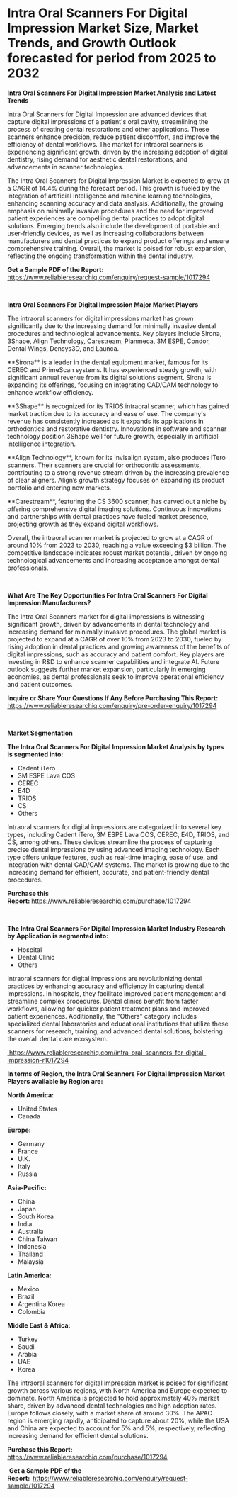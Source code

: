 <p><h1>Intra Oral Scanners For Digital Impression Market Size, Market Trends, and Growth Outlook forecasted for period from 2025 to 2032</h1></p><p><strong>Intra Oral Scanners For Digital Impression Market Analysis and Latest Trends</strong></p>
<p><p>Intra Oral Scanners for Digital Impression are advanced devices that capture digital impressions of a patient's oral cavity, streamlining the process of creating dental restorations and other applications. These scanners enhance precision, reduce patient discomfort, and improve the efficiency of dental workflows. The market for intraoral scanners is experiencing significant growth, driven by the increasing adoption of digital dentistry, rising demand for aesthetic dental restorations, and advancements in scanner technologies.</p><p>The Intra Oral Scanners for Digital Impression Market is expected to grow at a CAGR of 14.4% during the forecast period. This growth is fueled by the integration of artificial intelligence and machine learning technologies, enhancing scanning accuracy and data analysis. Additionally, the growing emphasis on minimally invasive procedures and the need for improved patient experiences are compelling dental practices to adopt digital solutions. Emerging trends also include the development of portable and user-friendly devices, as well as increasing collaborations between manufacturers and dental practices to expand product offerings and ensure comprehensive training. Overall, the market is poised for robust expansion, reflecting the ongoing transformation within the dental industry.</p></p>
<p><strong>Get a Sample PDF of the Report:&nbsp;</strong> <a href="https://www.reliableresearchiq.com/enquiry/request-sample/1017294?utm_campaign=3069&utm_medium=2&utm_source=Github&utm_content=ia&utm_term=13042025&utm_id=intra-oral-scanners-for-digital-impression">https://www.reliableresearchiq.com/enquiry/request-sample/1017294</a></p>
<p>&nbsp;</p>
<p><strong>Intra Oral Scanners For Digital Impression Major Market Players</strong></p>
<p><p>The intraoral scanners for digital impressions market has grown significantly due to the increasing demand for minimally invasive dental procedures and technological advancements. Key players include Sirona, 3Shape, Align Technology, Carestream, Planmeca, 3M ESPE, Condor, Dental Wings, Densys3D, and Launca.</p><p>**Sirona** is a leader in the dental equipment market, famous for its CEREC and PrimeScan systems. It has experienced steady growth, with significant annual revenue from its digital solutions segment. Sirona is expanding its offerings, focusing on integrating CAD/CAM technology to enhance workflow efficiency.</p><p>**3Shape** is recognized for its TRIOS intraoral scanner, which has gained market traction due to its accuracy and ease of use. The company's revenue has consistently increased as it expands its applications in orthodontics and restorative dentistry. Innovations in software and scanner technology position 3Shape well for future growth, especially in artificial intelligence integration.</p><p>**Align Technology**, known for its Invisalign system, also produces iTero scanners. Their scanners are crucial for orthodontic assessments, contributing to a strong revenue stream driven by the increasing prevalence of clear aligners. Align’s growth strategy focuses on expanding its product portfolio and entering new markets.</p><p>**Carestream**, featuring the CS 3600 scanner, has carved out a niche by offering comprehensive digital imaging solutions. Continuous innovations and partnerships with dental practices have fueled market presence, projecting growth as they expand digital workflows.</p><p>Overall, the intraoral scanner market is projected to grow at a CAGR of around 10% from 2023 to 2030, reaching a value exceeding $3 billion. The competitive landscape indicates robust market potential, driven by ongoing technological advancements and increasing acceptance amongst dental professionals.</p></p>
<p>&nbsp;</p>
<p><strong>What Are The Key Opportunities For Intra Oral Scanners For Digital Impression Manufacturers?</strong></p>
<p><p>The Intra Oral Scanners market for digital impressions is witnessing significant growth, driven by advancements in dental technology and increasing demand for minimally invasive procedures. The global market is projected to expand at a CAGR of over 10% from 2023 to 2030, fueled by rising adoption in dental practices and growing awareness of the benefits of digital impressions, such as accuracy and patient comfort. Key players are investing in R&D to enhance scanner capabilities and integrate AI. Future outlook suggests further market expansion, particularly in emerging economies, as dental professionals seek to improve operational efficiency and patient outcomes.</p></p>
<p><strong>Inquire or Share Your Questions If Any Before Purchasing This Report:</strong> <a href="https://www.reliableresearchiq.com/enquiry/pre-order-enquiry/1017294?utm_campaign=3069&utm_medium=2&utm_source=Github&utm_content=ia&utm_term=13042025&utm_id=intra-oral-scanners-for-digital-impression">https://www.reliableresearchiq.com/enquiry/pre-order-enquiry/1017294</a></p>
<p>&nbsp;</p>
<p><strong>Market Segmentation</strong></p>
<p><strong>The Intra Oral Scanners For Digital Impression Market Analysis by types is segmented into:</strong></p>
<p><ul><li>Cadent iTero</li><li>3M ESPE Lava COS</li><li>CEREC</li><li>E4D</li><li>TRIOS</li><li>CS</li><li>Others</li></ul></p>
<p><p>Intraoral scanners for digital impressions are categorized into several key types, including Cadent iTero, 3M ESPE Lava COS, CEREC, E4D, TRIOS, and CS, among others. These devices streamline the process of capturing precise dental impressions by using advanced imaging technology. Each type offers unique features, such as real-time imaging, ease of use, and integration with dental CAD/CAM systems. The market is growing due to the increasing demand for efficient, accurate, and patient-friendly dental procedures.</p></p>
<p><strong>Purchase this Report:&nbsp;</strong><a href="https://www.reliableresearchiq.com/purchase/1017294?utm_campaign=3069&utm_medium=2&utm_source=Github&utm_content=ia&utm_term=13042025&utm_id=intra-oral-scanners-for-digital-impression">https://www.reliableresearchiq.com/purchase/1017294</a></p>
<p>&nbsp;</p>
<p><strong>The Intra Oral Scanners For Digital Impression Market Industry Research by Application is segmented into:</strong></p>
<p><ul><li>Hospital</li><li>Dental Clinic</li><li>Others</li></ul></p>
<p><p>Intraoral scanners for digital impressions are revolutionizing dental practices by enhancing accuracy and efficiency in capturing dental impressions. In hospitals, they facilitate improved patient management and streamline complex procedures. Dental clinics benefit from faster workflows, allowing for quicker patient treatment plans and improved patient experiences. Additionally, the "Others" category includes specialized dental laboratories and educational institutions that utilize these scanners for research, training, and advanced dental solutions, bolstering the overall dental care ecosystem.</p></p>
<p><a href="https://www.reliableresearchiq.com/intra-oral-scanners-for-digital-impression-r1017294?utm_campaign=3069&utm_medium=2&utm_source=Github&utm_content=ia&utm_term=13042025&utm_id=intra-oral-scanners-for-digital-impression">&nbsp;https://www.reliableresearchiq.com/intra-oral-scanners-for-digital-impression-r1017294</a></p>
<p><strong>In terms of Region, the Intra Oral Scanners For Digital Impression Market Players available by Region are:</strong></p>
<p>
    <p> <strong> North America: </strong>
        <ul>
            <li>United States</li>
            <li>Canada</li>
        </ul>
        </p> 
    <p> <strong> Europe: </strong>
        <ul>
            <li>Germany</li>
            <li>France</li>
            <li>U.K.</li>
            <li>Italy</li>
            <li>Russia</li>
        </ul>
        </p> 
    <p> <strong> Asia-Pacific: </strong>
        <ul>
            <li>China</li>
            <li>Japan</li>
            <li>South Korea</li>
            <li>India</li>
            <li>Australia</li>
            <li>China Taiwan</li>
            <li>Indonesia</li>
            <li>Thailand</li>
            <li>Malaysia</li>
        </ul>
        </p> 
    <p> <strong> Latin America: </strong>
        <ul>
            <li>Mexico</li>
            <li>Brazil</li>
            <li>Argentina Korea</li>
            <li>Colombia</li>
        </ul>
        </p> 
    <p> <strong> Middle East & Africa: </strong>
        <ul>
            <li>Turkey</li>
            <li>Saudi</li>
            <li>Arabia</li>
            <li>UAE</li>
            <li>Korea</li>
        </ul>
    </p>
    </p>
<p><p>The intraoral scanners for digital impression market is poised for significant growth across various regions, with North America and Europe expected to dominate. North America is projected to hold approximately 40% market share, driven by advanced dental technologies and high adoption rates. Europe follows closely, with a market share of around 30%. The APAC region is emerging rapidly, anticipated to capture about 20%, while the USA and China are expected to account for 5% and 5%, respectively, reflecting increasing demand for efficient dental solutions.</p></p>
<p><strong>Purchase this Report: </strong><a href="https://www.reliableresearchiq.com/purchase/1017294?utm_campaign=3069&utm_medium=2&utm_source=Github&utm_content=ia&utm_term=13042025&utm_id=intra-oral-scanners-for-digital-impression">https://www.reliableresearchiq.com/purchase/1017294</a></p>
<p>&nbsp;<strong>Get a Sample PDF of the Report:&nbsp;&nbsp;</strong><a href="https://www.reliableresearchiq.com/enquiry/request-sample/1017294?utm_campaign=3069&utm_medium=2&utm_source=Github&utm_content=ia&utm_term=13042025&utm_id=intra-oral-scanners-for-digital-impression">https://www.reliableresearchiq.com/enquiry/request-sample/1017294</a></p>
<p><strong></strong></p>
<p><p></p><p></p><p></p></p>